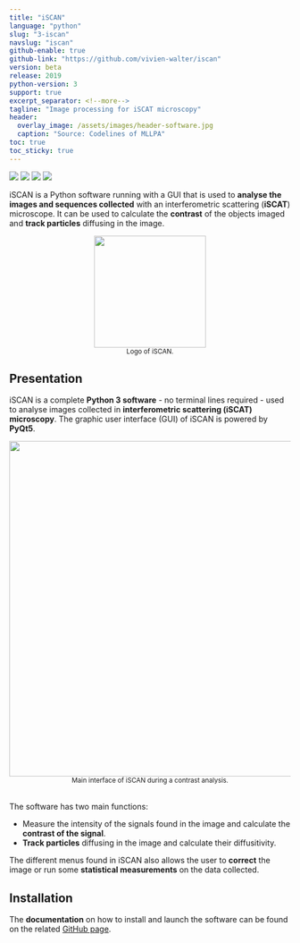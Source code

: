 ```yaml
---
title: "iSCAN"
language: "python"
slug: "3-iscan"
navslug: "iscan"
github-enable: true
github-link: "https://github.com/vivien-walter/iscan"
version: beta
release: 2019
python-version: 3
support: true
excerpt_separator: <!--more-->
tagline: "Image processing for iSCAT microscopy"
header:
  overlay_image: /assets/images/header-software.jpg
  caption: "Source: Codelines of MLLPA"
toc: true
toc_sticky: true
---
```


<img src="https://img.shields.io/badge/version-{{ page.version }}-f39f37">
<img src="https://img.shields.io/badge/release-{{ page.release }}-0377fc">
<img src="https://img.shields.io/badge/python-{{ page.python-version }}-3b9c46">
<img src="https://img.shields.io/badge/support-{{ page.support }}-8c8c8c">

iSCAN is a Python software running with a GUI that is used to **analyse the images and sequences collected**
with an interferometric scattering (**iSCAT**) microscope. It can be used to calculate the **contrast** of
the objects imaged and **track particles** diffusing in the image.

<!--more-->

<center><img src="{{ site.baseurl }}/assets/images/softwares/python-iscan-logo.png" width='200' height='200'/></center>
<center><sub>Logo of iSCAN.</sub></center>

## Presentation

iSCAN is a complete **Python 3 software** - no terminal lines required - used to analyse images
collected in **interferometric scattering (iSCAT) microscopy**. The graphic user interface (GUI) of iSCAN is powered by **PyQt5**.

<center><img src="{{ site.baseurl }}/assets/images/softwares/python-iscan-interface.png" width='600' height='600'/></center>
<center><sub>Main interface of iSCAN during a contrast analysis.</sub></center>
<br>

The software has two main functions:
* Measure the intensity of the signals found in the image and calculate the **contrast of the signal**.
* **Track particles** diffusing in the image and calculate their diffusitivity.

The different menus found in iSCAN also allows the user to **correct** the image or
run some **statistical measurements** on the data collected.

## Installation

The **documentation** on how to install and launch the software can be found on the related [GitHub page](https://github.com/vivien-walter/iscan).
